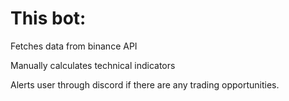 # This bot:

Fetches data from binance API

Manually calculates technical indicators

Alerts user through discord if there are any trading opportunities.
